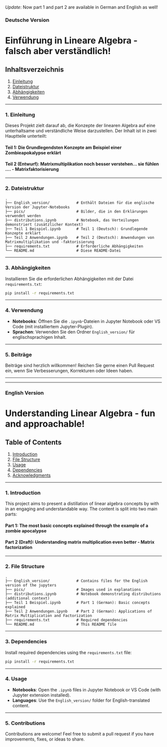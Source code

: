_Update_: Now part 1 and part 2 are available in German and English as well!

### **Deutsche Version**

# Einführung in Lineare Algebra - falsch aber verständlich!

## Inhaltsverzeichnis
1. [Einleitung](#einleitung)
2. [Dateistruktur](#dateistruktur)
3. [Abhängigkeiten](#abhängigkeiten)
4. [Verwendung](#verwendung)

---

### **1. Einleitung**
Dieses Projekt zielt darauf ab, die Konzepte der linearen Algebra auf eine unterhaltsame und verständliche Weise darzustellen. Der Inhalt ist in zwei Hauptteile unterteilt:

#### **Teil 1**: Die Grundlegendsten Konzepte am Beispiel einer Zombieapokalypse erklärt

#### **Teil 2** (Entwurf): Matrixmultiplikation noch besser verstehen... sie fühlen .... - Matrixfaktorisierung  

---

### **2. Dateistruktur**
```
.
├── English_version/            # Enthält Dateien für die englische Version der Jupyter-Notebooks
├── pics/                       # Bilder, die in den Erklärungen verwendet werden
├── distributions.ipynb         # Notebook, das Verteilungen demonstriert (zusätzlicher Kontext)
├── Teil 1 Beispiel.ipynb       # Teil 1 (Deutsch): Grundlegende Konzepte erklärt
├── Teil 2 Anwendungen.ipynb    # Teil 2 (Deutsch): Anwendungen von Matrixmultiplikation und -faktorisierung
├── requirements.txt            # Erforderliche Abhängigkeiten
└── README.md                   # Diese README-Datei
```

---

### **3. Abhängigkeiten**
Installieren Sie die erforderlichen Abhängigkeiten mit der Datei `requirements.txt`:
```bash
pip install -r requirements.txt
```

---

### **4. Verwendung**

- **Notebooks**: Öffnen Sie die `.ipynb`-Dateien in Jupyter Notebook oder VS Code (mit installiertem Jupyter-Plugin).
- **Sprachen**: Verwenden Sie den Ordner `English_version/` für englischsprachigen Inhalt.

--- 

### **5. Beiträge**
Beiträge sind herzlich willkommen! Reichen Sie gerne einen Pull Request ein, wenn Sie Verbesserungen, Korrekturen oder Ideen haben.

---
---



### **English Version**

# Understanding Linear Algebra - fun and approachable!

## Table of Contents
1. [Introduction](#introduction)
2. [File Structure](#file-structure)
3. [Usage](#usage)
4. [Dependencies](#dependencies)
5. [Acknowledgments](#acknowledgments)

---

### **1. Introduction**
This project aims to present a distillation of linear algebra concepts by with in an engaging and understandable way. The content is split into two main parts:

#### **Part 1**: The most basic concepts explained through the example of a zombie apocalypse  

#### **Part 2** (Draft): Understanding matrix multiplication even better - Matrix factorization 

---

### **2. File Structure**
```
.
├── English_version/            # Contains files for the English version of the jupyters
├── pics/                       # Images used in explanations
├── distributions.ipynb         # Notebook demonstrating distributions (additional context)
├── Teil 1 Beispiel.ipynb       # Part 1 (German): Basic concepts explained
├── Teil 2 Anwendungen.ipynb    # Part 2 (German): Applications of Matrix Multiplication and Factorization
├── requirements.txt            # Required dependencies
└── README.md                   # This README file
```


---

### **3. Dependencies**
Install required dependencies using the `requirements.txt` file:
```bash
pip install -r requirements.txt
```

---

### **4. Usage**

- **Notebooks**: Open the `.ipynb` files in Jupyter Notebook or VS Code (with Jupyter extension installed).
- **Languages**: Use the `English_version/` folder for English-translated content.

--- 

### **5. Contributions**
Contributions are welcome! Feel free to submit a pull request if you have improvements, fixes, or ideas to share.